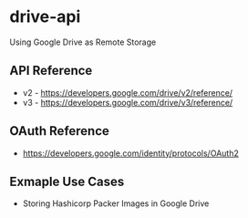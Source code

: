# drive-api
Using Google Drive as Remote Storage

## API Reference
- v2 - https://developers.google.com/drive/v2/reference/
- v3 - https://developers.google.com/drive/v3/reference/

## OAuth Reference
- https://developers.google.com/identity/protocols/OAuth2

## Exmaple Use Cases
- Storing Hashicorp Packer Images in Google Drive
